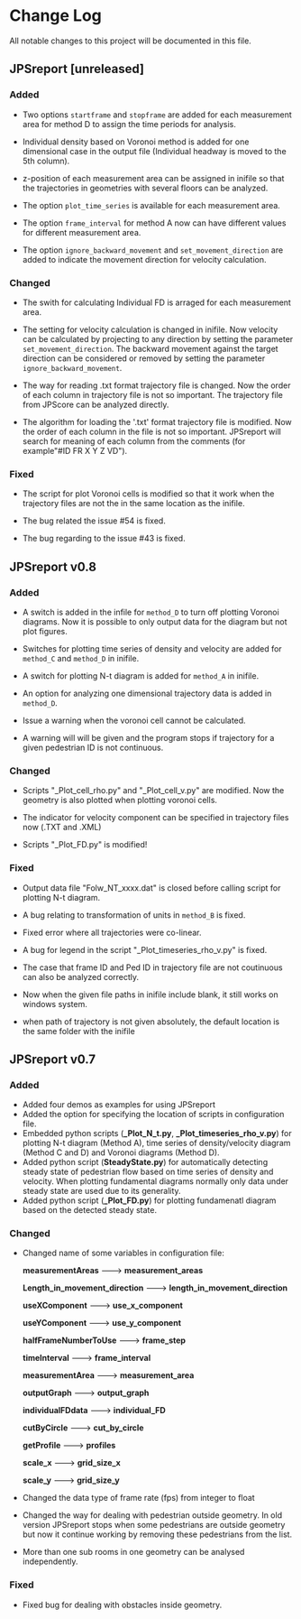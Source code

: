 # Change Log
All notable changes to this project will be documented in this file.

## JPSreport [unreleased]

### Added

- Two options `startframe` and `stopframe` are added for each measurement area for method D to assign the time periods for analysis.

- Individual density based on Voronoi method is added for one dimensional case in the output file (Individual headway is moved to the 5th column). 

- z-position of each measurement area can be assigned in inifile so that the trajectories in geometries with several floors can be analyzed.

- The option `plot_time_series` is available for each measurement area.

- The option `frame_interval` for method A now can have different values for different measurement area.

- The option `ignore_backward_movement` and `set_movement_direction` are added to indicate the movement direction for velocity calculation.

### Changed

- The swith for calculating Individual FD is arraged for each measurement area.

- The setting for velocity calculation is changed in inifile. Now velocity can be calculated by projecting to any direction by setting the parameter `set_movement_direction`. The backward movement against the target direction can be considered or removed by setting the parameter `ignore_backward_movement`.

- The way for reading .txt format trajectory file is changed. Now the order of each column in trajectory file is not so important. The trajectory file from JPScore can be analyzed directly.

- The algorithm for loading the '.txt' format trajectory file is modified. Now the order of each column in the file is not so important. JPSreport will search for meaning of each column from the comments (for example"#ID FR X Y Z VD").

### Fixed

- The script for plot Voronoi cells is modified so that it work when the trajectory files are not the in the same location as the inifile.

- The bug related the issue #54 is fixed.

- The bug regarding to the issue #43 is fixed.

## JPSreport v0.8


### Added

- A switch is added in the infile for `method_D` to turn off plotting Voronoi diagrams. Now it is possible to only output data for the diagram but not plot figures.

- Switches for plotting time series of density and velocity are added for `method_C` and `method_D` in inifile.

- A switch for plotting N-t diagram is added for `method_A` in inifile.

- An option for analyzing one dimensional trajectory data is added in `method_D`.

- Issue a warning when the voronoi cell cannot be calculated.

- A warning will will be given and the program stops if trajectory for a given pedestrian ID is not continuous. 


### Changed

- Scripts "_Plot_cell_rho.py" and "_Plot_cell_v.py" are modified. Now the geometry is also plotted when plotting voronoi cells.

- The indicator for velocity component can be specified in trajectory files now (.TXT and .XML)

- Scripts "_Plot_FD.py" is modified!

### Fixed

- Output data file "Folw\_NT\_xxxx.dat" is closed before calling script for plotting N-t diagram.

- A bug relating to transformation of units in `method_B` is fixed.

- Fixed error where all trajectories were co-linear.

- A bug for legend in the script "_Plot_timeseries_rho_v.py" is fixed.

- The case that frame ID and Ped ID in trajectory file are not coutinuous can also be analyzed correctly.

- Now when the given file paths in inifile include blank, it still works on windows system.

- when path of trajectory is not given absolutely, the default location is the same folder with the inifile

	
## JPSreport v0.7

### Added

- Added four demos as examples for using JPSreport
- Added the option for specifying the location of scripts in configuration file.
- Embedded python scripts (**\_Plot_N\_t.py**, **\_Plot_timeseries\_rho_v.py**) for plotting N-t diagram (Method A), time series of density/velocity diagram (Method C and D) and Voronoi diagrams (Method D).
- Added python script (**SteadyState.py**) for automatically detecting steady state of pedestrian flow based on time series of density and velocity. When plotting fundamental diagrams normally only data under steady state are used due to its generality.
- Added python script (**\_Plot_FD.py**) for plotting fundamenatl diagram based on the detected steady state.

### Changed

- Changed name of some variables in configuration file:

	**measurementAreas**                --->  **measurement_areas**
    
	**Length_in_movement_direction**	---> **length_in_movement_direction**
	
	**useXComponent**		            ---> **use_x_component**
	
	**useYComponent**		            ---> **use_y_component**
	
	**halfFrameNumberToUse**            ---> **frame_step**
	
	**timeInterval**	                ---> **frame_interval**
	
	**measurementArea**	                ---> **measurement_area**
	
	**outputGraph**	                    ---> **output_graph**
	
	**individualFDdata**	            ---> **individual_FD**
	
	**cutByCircle** 	                ---> **cut_by_circle**
	
	**getProfile** 		                ---> **profiles**
	
	**scale_x**			                ---> **grid_size_x**
	
	**scale_y**			                ---> **grid_size_y**
- Changed the data type of frame rate (fps) from integer to float

- Changed the way for dealing with pedestrian outside geometry. In old version JPSreport stops when some pedestrians are outside geometry but now it continue working by 
removing these pedestrians from the list.

- More than one sub rooms in one geometry can be analysed independently.
	
### Fixed
	
- Fixed bug for dealing with obstacles inside geometry.